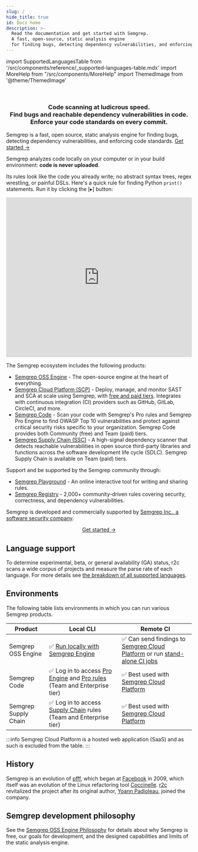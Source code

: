 ```yaml
---
slug: /
hide_title: true
id: Docs home
description: >-
  Read the documentation and get started with Semgrep.
  A fast, open-source, static analysis engine
  for finding bugs, detecting dependency vulnerabilities, and enforcing code standards at editor, commit, and CI time.
---
```


import SupportedLanguagesTable from '/src/components/reference/_supported-languages-table.mdx'
import MoreHelp from "/src/components/MoreHelp"
import ThemedImage from '@theme/ThemedImage'

<!---
Substitute the "dark:" logo path in case a new dark logo is made.
The code is kept here for easy maintenance.
-->

<br />
<p align="center">
  <a href="https://semgrep.dev">
    <ThemedImage
      alt="Semgrep themed logo"
      height="105px"
      sources={{
        light: ('img/semgrep.svg'),
        dark: ('img/semgrep.svg'),
      }} />
  </a>
</p>
<h3 align="center">Code scanning at ludicrous speed.<br />Find bugs and reachable dependency vulnerabilities in code.<br />Enforce your code standards on every commit.</h3>

Semgrep is a fast, open source, static analysis engine for finding bugs, detecting dependency vulnerabilities, and enforcing code standards. [Get started →](getting-started/)

Semgrep analyzes code locally on your computer or in your build environment: **code is never uploaded**. 

Its rules look like the code you already write; no abstract syntax trees, regex wrestling, or painful DSLs. Here's a quick rule for finding Python `print()` statements. Run it by clicking the [▸] button:

<iframe title="Semgrep example no prints" src="https://semgrep.dev/embed/editor?snippet=ievans:print-to-logger" width="100%" height="432px" frameBorder="0"></iframe>
<br />

<!-- <EditorWidget snippetId={"ievans:print-to-logger2"} /> -->

The Semgrep ecosystem includes the following products:

* [Semgrep OSS Engine](getting-started/) - The open-source engine at the heart of everything.
* [Semgrep Cloud Platform (SCP)](semgrep-cloud-platform/getting-started) - Deploy, manage, and monitor SAST and SCA at scale using Semgrep, with [free and paid tiers](https://semgrep.dev/pricing). Integrates with continuous integration (CI) providers such as GitHub, GitLab, CircleCI, and more.
* [Semgrep Code](https://semgrep.dev/products/semgrep-code) - Scan your code with Semgrep's Pro rules and Semgrep Pro Engine to find OWASP Top 10 vulnerabilities and protect against critical security risks specific to your organization. Semgrep Code provides both Community (free) and Team (paid) tiers.
* [Semgrep Supply Chain (SSC)](https://semgrep.dev/products/semgrep-supply-chain) - A high-signal dependency scanner that detects reachable vulnerabilities in open source third-party libraries and functions across the software development life cycle (SDLC). Semgrep Supply Chain is available on Team (paid) tiers.

Support and be supported by the Semgrep community through:

* [Semgrep Playground](https://semgrep.dev/editor) - An online interactive tool for writing and sharing rules.
* [Semgrep Registry](https://semgrep.dev/explore) - 2,000+ community-driven rules covering security, correctness, and dependency vulnerabilities.

Semgrep is developed and commercially supported by [Semgrep Inc., a software security company](https://r2c.dev).

<p align="center">
  <a href="/docs/getting-started">Get started →</a>
</p>

## Language support

<SupportedLanguagesTable />

To determine experimental, beta, or general availability (GA) status, r2c scans a wide corpus of projects and measure the parse rate of each language. For more details see [the breakdown of all supported languages](supported-languages/).

## Environments

The following table lists environments in which you can run various Semgrep products.


| Product              | Local CLI | Remote CI |
| -------------------- | --------- | --------- |
| Semgrep OSS Engine  |  ✅  [Run locally with Semgrep Engine](getting-started)  |   ✅  Can send findings to [Semgrep Cloud Platform](semgrep-ci/running-semgrep-ci-with-semgrep-cloud-platform) or run [stand-alone CI jobs](semgrep-ci/running-semgrep-ci-without-semgrep-cloud-platform) |
| Semgrep Code         |  ✅  Log in to access [Pro Engine](semgrep-code/semgrep-pro-engine-intro) and [Pro rules](semgrep-code/pro-rules) (Team and Enterprise tier) |   ✅  Best used with [Semgrep Cloud Platform](semgrep-cloud-platform/getting-started) |
| Semgrep Supply Chain |  ✅  Log in to access [Supply Chain](semgrep-supply-chain/overview) rules (Team and Enterprise tier)  |   ✅  Best used with [Semgrep Cloud Platform](semgrep-cloud-platform/getting-started) |

:::info 
Semgrep Cloud Platform is a hosted web application (SaaS) and as such is excluded from the table.
:::

## History

Semgrep is an evolution of [pfff](https://github.com/returntocorp/pfff/), which began at [Facebook](https://github.com/facebookarchive/pfff) in 2009, which itself was an evolution of the Linux refactoring tool [Coccinelle](https://en.wikipedia.org/wiki/Coccinelle_(software)). [r2c](https://r2c.dev/team) revitalized the project after its original author, [Yoann Padioleau](https://github.com/aryx), joined the company.

## Semgrep development philosophy

See the [Semgrep OSS Engine Philosophy](contributing/semgrep-philosophy/) for details about why Semgrep is free, our goals for development, and the designed capabilities and limits of the static analysis engine.
